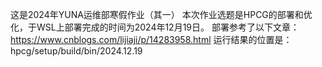 这是2024年YUNA运维部寒假作业（其一）
本次作业选题是HPCG的部署和优化，于WSL上部署完成的时间为2024年12月19日。
部署参考了以下文章：
https://www.cnblogs.com/lijiaji/p/14283958.html
运行结果的位置是：hpcg/setup/build/bin/2024.12.19
